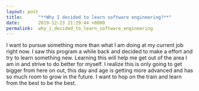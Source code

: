 ```yaml
---
layout: post
title:      "**Why I decided to learn software engineering?**"
date:       2019-12-23 21:29:44 +0000
permalink:  why_i_decided_to_learn_software_engineering
---
```



I want to pursue something more than what I am doing at my current job right now. I saw this program a while back and decided to make a effort and try to learn something new. Learning this will help me get out of the area I am in and strive to do better for myself. I realize this is only going to get bigger from here on out, this day and age is getting more advanced and has so much room to grow in the future. I want to hop on the train and learn from the best to be the best. 
